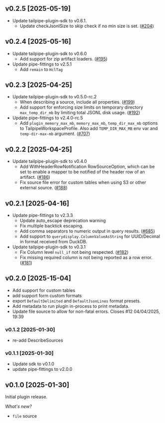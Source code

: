 ## v0.2.5 [2025-05-19]
* Update tailpipe-plugin-sdk to v0.6.1.
  * Update checkJsonlSize to skip check if no min size is set. ([#204](https://github.com/turbot/tailpipe-plugin-sdk/issues/204))

## v0.2.4 [2025-05-16]
* Update tailpipe-plugin-sdk to v0.6.0
  * Add support for zip artifact loaders. ([#195](https://github.com/turbot/tailpipe-plugin-sdk/issues/195))
* Update pipe-fittings to v2.5.1
  * Add `remain` to `HclTag`

## v0.2.3 [2025-04-25]

* Update tailpipe-plugin-sdk to v0.5.0-rc.2
  * When describing a source, include all properties. ([#199](https://github.com/turbot/tailpipe-plugin-sdk/issues/199))
  * Add support for enforcing size limits on temporary directory `max_temp_dir_mb` by limiting total JSONL disk usage. ([#192](https://github.com/turbot/tailpipe-plugin-sdk/issues/192))
* Update pipe-fittings to v2.4.0-rc.5
   * Add `plugin_memory_max_mb`, `memory_max_mb`, `temp_dir_max_mb` options to TailpipeWorkspaceProfile. Also add `TEMP_DIR_MAX_MB` env var and `temp-dir-max-mb` argument. ([#707](https://github.com/turbot/pipe-fittings/issues/707))

## v0.2.2 [2025-04-25]

* Update tailpipe-plugin-sdk to v0.4.0
    * Add WithHeaderRowNotification RowSourceOption, which can be set to enable a mapper to be notified of the header row of an artifact. ([#186](https://github.com/turbot/tailpipe-plugin-sdk/issues/186))
    * Fix source file error for custom tables when using S3 or other external source. ([#188](https://github.com/turbot/tailpipe-plugin-sdk/issues/188))

## v0.2.1 [2025-04-16]

* Update pipe-fittings to v2.3.3    
  * Update auto_escape deprecation warning
  * Fix multiple backtick escaping.
  * Add comma separators to numeric output in query results.  ([#685](https://github.com/turbot/pipe-fittings/issues/685))
  * Add support to `querydisplay.ColumnValueAsString` for UUID/Decimal in format received from DuckDB.
* Update tailpipe-plugin-sdk to v0.3.1
  * Fix Column level `null_if` not being respected. ([#182](https://github.com/turbot/tailpipe-plugin-sdk/issues/182))
  * Fix missing required column is not being reported as a row error.  ([#181](https://github.com/turbot/tailpipe-plugin-sdk/issues/181))

## v0.2.0 [2025-15-04]
* Add support for custom tables
* add support form custom formats
* export `DefaultDelimited` and `DefaultJsonLines` format presets.
* Add metadata to run plugin in-process to print metadata. 
* Update file source to allow for non-fatal errors. Closes #12 04/04/2025, 19:39

 
### v0.1.2 [2025-01-30]
* re-add DescribeSources

### v0.1.1 [2025-01-30]
* Update sdk to v0.1.0
* update pipe-fittings to v2.0.0

## v0.1.0 [2025-01-30]

Initial plugin release.

_What's new?_

- `file` source  
